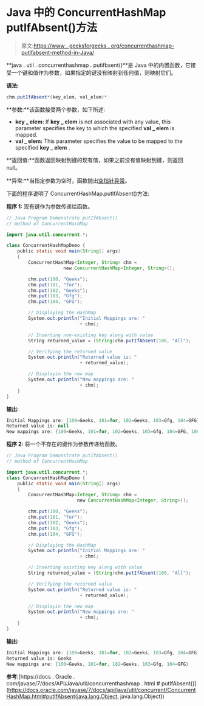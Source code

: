 # Java 中的 ConcurrentHashMap putIfAbsent()方法

> 原文:[https://www . geeksforgeeks . org/concurrenthashmap-putifabsent-method-in-Java/](https://www.geeksforgeeks.org/concurrenthashmap-putifabsent-method-in-java/)

**java . util . concurrenthashmap . putifbsent()**是 Java 中的内置函数，它接受一个键和值作为参数，如果指定的键没有映射到任何值，则映射它们。

**语法:**

```java
chm.putIfAbsent*(key_elem, val_elem)*
```

**参数:**该函数接受两个参数，如下所述:

*   **key _ elem:** If **key _ elem** is not associated with any value, this parameter specifies the key to which the specified **val _ elem** is mapped.
*   **val _ elem:** This parameter specifies the value to be mapped to the specified **key _ elem** .

**返回值:**函数返回映射到键的现有值，如果之前没有值映射到键，则返回 null。

**异常:**当指定参数为空时，函数抛出[空指针异常](https://docs.oracle.com/javase/7/docs/api/java/lang/NullPointerException.html)。

下面的程序说明了 ConcurrentHashMap.putIfAbsent()方法:

**程序 1:** 现有键作为参数传递给函数。

```java
// Java Program Demonstrate putIfAbsent()
// method of ConcurrentHashMap 

import java.util.concurrent.*;

class ConcurrentHashMapDemo {
    public static void main(String[] args)
    {
        ConcurrentHashMap<Integer, String> chm = 
                     new ConcurrentHashMap<Integer, String>();

        chm.put(100, "Geeks");
        chm.put(101, "for");
        chm.put(102, "Geeks");
        chm.put(103, "Gfg");
        chm.put(104, "GFG");

        // Displaying the HashMap
        System.out.println("Initial Mappings are: "
                           + chm);

        // Inserting non-existing key along with value
        String returned_value = (String)chm.putIfAbsent(108, "All");

        // Verifying the returned value
        System.out.println("Returned value is: "
                           + returned_value);

        // Displayin the new map
        System.out.println("New mappings are: "
                           + chm);
    }
}
```

**输出:**

```java
Initial Mappings are: {100=Geeks, 101=for, 102=Geeks, 103=Gfg, 104=GFG}
Returned value is: null
New mappings are: {100=Geeks, 101=for, 102=Geeks, 103=Gfg, 104=GFG, 108=All}

```

**程序 2:** 将一个不存在的键作为参数传递给函数。

```java
// Java Program Demonstrate putIfAbsent()
// method of ConcurrentHashMap 

import java.util.concurrent.*;
class ConcurrentHashMapDemo {
    public static void main(String[] args)
    {
        ConcurrentHashMap<Integer, String> chm = 
                          new ConcurrentHashMap<Integer, String>();

        chm.put(100, "Geeks");
        chm.put(101, "for");
        chm.put(102, "Geeks");
        chm.put(103, "Gfg");
        chm.put(104, "GFG");

        // Displaying the HashMap
        System.out.println("Initial Mappings are: "
                           + chm);

        // Inserting existing key along with value
        String returned_value = (String)chm.putIfAbsent(100, "All");

        // Verifying the returned value
        System.out.println("Returned value is: "
                           + returned_value);

        // Displayin the new map
        System.out.println("New mappings are: "
                           + chm);
    }
}
```

**输出:**

```java
Initial Mappings are: {100=Geeks, 101=for, 102=Geeks, 103=Gfg, 104=GFG}
Returned value is: Geeks
New mappings are: {100=Geeks, 101=for, 102=Geeks, 103=Gfg, 104=GFG}

```

**参考**:[https://docs . Oracle . com/javase/7/docs/API/Java/util/concurrenthashmap . html # putIfAbsent()](https://docs.oracle.com/javase/7/docs/api/java/util/concurrent/ConcurrentHashMap.html#putIfAbsent(java.lang.Object, java.lang.Object))